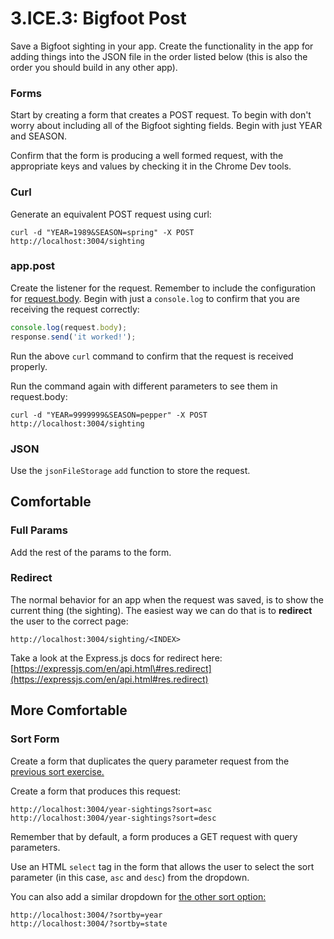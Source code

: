 # 3.ICE.3: Bigfoot Post

Save a Bigfoot sighting in your app. Create the functionality in the app for adding things into the JSON file in the order listed below \(this is also the order you should build in any other app\).

### Forms

Start by creating a form that creates a POST request. To begin with don't worry about including all of the Bigfoot sighting fields. Begin with just YEAR and SEASON.

Confirm that the form is producing a well formed request, with the appropriate keys and values by checking it in the Chrome Dev tools.

### Curl

Generate an equivalent POST request using curl:

```text
curl -d "YEAR=1989&SEASON=spring" -X POST http://localhost:3004/sighting
```

### app.post

Create the listener for the request. Remember to include the configuration for [request.body](../3.1-intro-to-express-js/3.1.3-post-request.body.md#keys-and-values). Begin with just a `console.log` to confirm that you are receiving the request correctly:

```javascript
console.log(request.body);
response.send('it worked!');
```

Run the above `curl` command to confirm that the request is received properly.

Run the command again with different parameters to see them in request.body:

```text
curl -d "YEAR=9999999&SEASON=pepper" -X POST http://localhost:3004/sighting
```

### JSON

Use the `jsonFileStorage` `add` function to store the request.

## Comfortable

### Full Params

Add the rest of the params to the form.

### Redirect

The normal behavior for an app when the request was saved, is to show the current thing \(the sighting\). The easiest way we can do that is to **redirect** the user to the correct page:

```markup
http://localhost:3004/sighting/<INDEX>
```

Take a look at the Express.js docs for redirect here: [https://expressjs.com/en/api.html\#res.redirect](https://expressjs.com/en/api.html#res.redirect)

## More Comfortable

### Sort Form

Create a form that duplicates the query parameter request from the [previous sort exercise.](3.ice.1-bigfoot.md#sort-by)

Create a form that produces this request:

```text
http://localhost:3004/year-sightings?sort=asc
http://localhost:3004/year-sightings?sort=desc
```

Remember that by default, a form produces a GET request with query parameters.

Use an HTML `select` tag in the form that allows the user to select the sort parameter \(in this case, `asc` and `desc`\) from the dropdown.

You can also add a similar dropdown for [the other sort option:](3.ice.2-bigfoot-ejs.md#sort-by)

```markup
http://localhost:3004/?sortby=year
http://localhost:3004/?sortby=state
```

